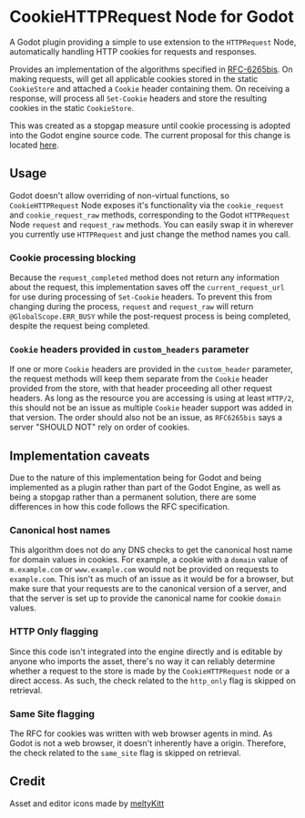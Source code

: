 # CookieHTTPRequest Node for Godot

A Godot plugin providing a simple to use extension to the `HTTPRequest` Node, automatically handling HTTP cookies for requests and responses.

Provides an implementation of the algorithms specified in [RFC-6265bis](https://datatracker.ietf.org/doc/html/draft-ietf-httpbis-rfc6265bis-15). On making requests, will get all applicable cookies stored in the static `CookieStore` and attached a `Cookie` header containing them. On receiving a response, will process all `Set-Cookie` headers and store the resulting cookies in the static `CookieStore`.

This was created as a stopgap measure until cookie processing is adopted into the Godot engine source code. The current proposal for this change is located [here](https://github.com/godotengine/godot-proposals/issues/6556).

## Usage

Godot doesn't allow overriding of non-virtual functions, so `CookieHTTPRequest` Node exposes it's functionality via the `cookie_request` and `cookie_request_raw` methods, corresponding to the Godot `HTTPRequest` Node `request` and `request_raw` methods. You can easily swap it in wherever you currently use `HTTPRequest` and just change the method names you call.

### Cookie processing blocking

Because the `request_completed` method does not return any information about the request, this implementation saves off the `current_request_url` for use during processing of `Set-Cookie` headers. To prevent this from changing during the process, `request` and `request_raw` will return `@GlobalScope.ERR_BUSY` while the post-request process is being completed, despite the request being completed.

### `Cookie` headers provided in `custom_headers` parameter

If one or more `Cookie` headers are provided in the `custom_header` parameter, the request methods will keep them separate from the `Cookie` header provided from the store, with that header proceeding all other request headers. As long as the resource you are accessing is using at least `HTTP/2`, this should not be an issue as multiple `Cookie` header support was added in that version. The order should also not be an issue, as `RFC6265bis` says a server "SHOULD NOT" rely on order of cookies.

## Implementation caveats

Due to the nature of this implementation being for Godot and being implemented as a plugin rather than part of the Godot Engine, as well as being a stopgap rather than a permanent solution, there are some differences in how this code follows the RFC specification.

### Canonical host names

This algorithm does not do any DNS checks to get the canonical host name for domain values in cookies. For example, a cookie with a `domain` value of `m.example.com` or `www.example.com` would not be provided on requests to `example.com`. This isn't as much of an issue as it would be for a browser, but make sure that your requests are to the canonical version of a server, and that the server is set up to provide the canonical name for cookie `domain` values.

### HTTP Only flagging

Since this code isn't integrated into the engine directly and is editable by anyone who imports the asset, there's no way it can reliably determine whether a request to the store is made by the `CookieHTTPRequest` node or a direct access. As such, the check related to the `http_only` flag is skipped on retrieval.

### Same Site flagging

The RFC for cookies was written with web browser agents in mind. As Godot is not a web browser, it doesn't inherently have a origin. Therefore, the check related to the `same_site` flag is skipped on retrieval.

## Credit

Asset and editor icons made by [meltyKitt](https://meltykitt.carrd.co/)
